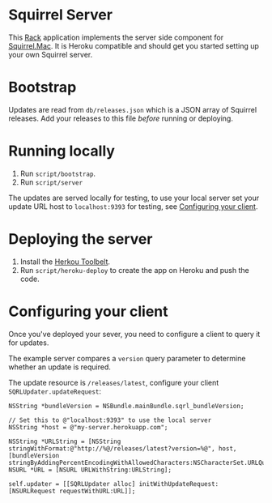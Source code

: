 # Squirrel Server

This [Rack](http://rack.github.io) application implements the server side
component for [Squirrel.Mac](https://github.com/Squirrel/Squirrel.Mac). It is
Heroku compatible and should get you started setting up your own Squirrel
server.

# Bootstrap

Updates are read from `db/releases.json` which is a JSON array of Squirrel
releases. Add your releases to this file *before* running or deploying.

# Running locally

1. Run `script/bootstrap`.
1. Run `script/server`

The updates are served locally for testing, to use your local server set your
update URL host to `localhost:9393` for testing, see
[Configuring your client](#configuring-your-client).

# Deploying the server

1. Install the [Herkou Toolbelt](https://toolbelt.heroku.com).
1. Run `script/heroku-deploy` to create the app on Heroku and push the code.

# Configuring your client

Once you've deployed your sever, you need to configure a client to query it for
updates.

The example server compares a `version` query parameter to determine whether an
update is required.

The update resource is `/releases/latest`, configure your client
`SQRLUpdater.updateRequest`:

```objc
NSString *bundleVersion = NSBundle.mainBundle.sqrl_bundleVersion;

// Set this to @"localhost:9393" to use the local server
NSString *host = @"my-server.herokuapp.com";

NSString *URLString = [NSString stringWithFormat:@"http://%@/releases/latest?version=%@", host, [bundleVersion stringByAddingPercentEncodingWithAllowedCharacters:NSCharacterSet.URLQueryAllowedCharacterSet]];
NSURL *URL = [NSURL URLWithString:URLString];

self.updater = [[SQRLUpdater alloc] initWithUpdateRequest:[NSURLRequest requestWithURL:URL]];
```
